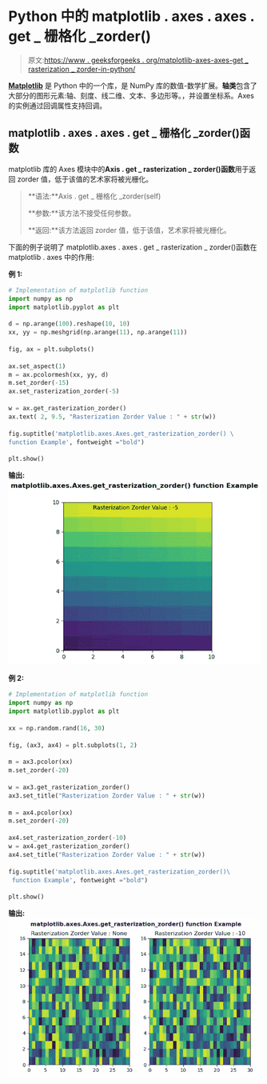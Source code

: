 # Python 中的 matplotlib . axes . axes . get _ 栅格化 _zorder()

> 原文:[https://www . geeksforgeeks . org/matplotlib-axes-axes-get _ rasterization _ zorder-in-python/](https://www.geeksforgeeks.org/matplotlib-axes-axes-get_rasterization_zorder-in-python/)

**[Matplotlib](https://www.geeksforgeeks.org/python-introduction-matplotlib/)** 是 Python 中的一个库，是 NumPy 库的数值-数学扩展。**轴类**包含了大部分的图形元素:轴、刻度、线二维、文本、多边形等。，并设置坐标系。Axes 的实例通过回调属性支持回调。

## matplotlib . axes . axes . get _ 栅格化 _zorder()函数

matplotlib 库的 Axes 模块中的**Axis . get _ rasterization _ zorder()函数**用于返回 zorder 值，低于该值的艺术家将被光栅化。

> **语法:**Axis . get _ 栅格化 _zorder(self)
> 
> **参数:**该方法不接受任何参数。
> 
> **返回:**该方法返回 zorder 值，低于该值，艺术家将被光栅化。

下面的例子说明了 matplotlib.axes . axes . get _ rasterization _ zorder()函数在 matplotlib . axes 中的作用:

**例 1:**

```py
# Implementation of matplotlib function 
import numpy as np 
import matplotlib.pyplot as plt 

d = np.arange(100).reshape(10, 10) 
xx, yy = np.meshgrid(np.arange(11), np.arange(11)) 

fig, ax = plt.subplots() 

ax.set_aspect(1) 
m = ax.pcolormesh(xx, yy, d) 
m.set_zorder(-15) 
ax.set_rasterization_zorder(-5) 

w = ax.get_rasterization_zorder()
ax.text( 2, 9.5, "Rasterization Zorder Value : " + str(w))

fig.suptitle('matplotlib.axes.Axes.get_rasterization_zorder() \
function Example', fontweight ="bold") 

plt.show() 
```

**输出:**
![](img/e0e4fbf5e247d75b21ee0a6a1a79fc35.png)

**例 2:**

```py
# Implementation of matplotlib function 
import numpy as np 
import matplotlib.pyplot as plt 

xx = np.random.rand(16, 30) 

fig, (ax3, ax4) = plt.subplots(1, 2) 

m = ax3.pcolor(xx) 
m.set_zorder(-20) 

w = ax3.get_rasterization_zorder()
ax3.set_title("Rasterization Zorder Value : " + str(w)) 

m = ax4.pcolor(xx) 
m.set_zorder(-20) 

ax4.set_rasterization_zorder(-10) 
w = ax4.get_rasterization_zorder()
ax4.set_title("Rasterization Zorder Value : " + str(w))

fig.suptitle('matplotlib.axes.Axes.get_rasterization_zorder()\
 function Example', fontweight ="bold") 

plt.show() 
```

**输出:**
![](img/c577d6e756ec1d8b0ce8daafd1826538.png)